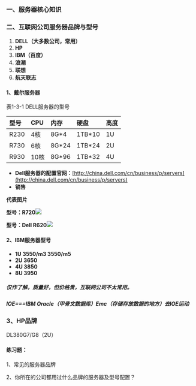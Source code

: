 ### 一、服务器核心知识

### 二、互联网公司服务器品牌与型号

1. **DELL（大多数公司，常用）**
2. **HP**
3. **IBM（百度）**
4. **浪潮**
5. **联想**
6. **航天联志**

#### 1、戴尔服务器

表1-3-1 DELL服务器的型号

| 型号 | CPU | 内存 | 硬盘 | 高度 |
| :--- | :--- | :--- | :--- | :--- |
| R230 | 4核 | 8G\*4 | 1TB\*10 | 1U |
| R730 | 6核 | 8G\*24 | 1TB\*24 | 2U |
| R930 | 10核 | 8G\*96 | 1TB\*32 | 4U |

* **Dell服务器的配置官网：**[http://china.dell.com/cn/business/p/servers](http://china.dell.com/cn/business/p/servers)
* **销售**

**代表图片**

**型号：R720**![](/assets/图2-27.png)

**型号：Dell R620**![](/assets/图2-28.png)

#### 2、IBM服务器型号

* **1U 3550/m3 3550/m5**
* **2U 3650**
* **4U 3850**
* **8U 3950**

##### **仅作了解，质量好，但价格贵，互联网公司不太常用。**

##### **IOE===IBM Oracle（甲骨文数据库）Emc（存储存放数据的地方）去IOE运动**

### 3、HP品牌

DL380G7/G8（2U）

#### 练习题：

1、常见的服务器品牌

2、你所在的公司都用过什么品牌的服务器及型号配置？

